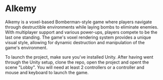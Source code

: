 # Alkemy

Alkemy is a voxel-based Bomberman-style game where players navigate through destructible environments while laying bombs to eliminate enemies. With multiplayer support and various power-ups, players compete to be the last one standing. The game's voxel rendering system provides a unique visual style, allowing for dynamic destruction and manipulation of the game's environment.

To launch the project, make sure you've installed Unity. After having went through the Unity setup, clone the repo, open the project and opent the scene "Lobby". You will need at least 2 controllers or a controller and mouse and keyboard to launch the game.
